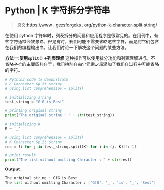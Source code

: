 # Python | K 字符拆分字符串

> 原文:[https://www . geesforgeks . org/python-k-character-split-string/](https://www.geeksforgeeks.org/python-k-character-split-string/)

在使用 python 字符串时，列表拆分的问题和应用程序是很常见的。在用例中，有些字符通常会被忽略。但是有时，我们可能不需要省略这些字符，而是将它们包含在我们的编程输出中。让我们讨论一下解决这个问题的某些方法。

**方法一:使用`split()` +列表理解**
这种操作可以使用拆分功能和列表理解进行。不省略字符的主要区别在于，我们特别在每个元素之后添加了我们在过程中可能省略的字符。

```py
# Python3 code to demonstrate
# K Character Split String
# using list comprehension + split()

# initializing string
test_string = "GfG_is_Best"

# printing original string
print("The original string : " + str(test_string))

# initializing K 
K = '_'

# using list comprehension + split()
# K Character Split String
res = [i for j in test_string.split(K) for i in (j, K)][:-1]

# print result
print("The list without omitting Character : " + str(res))
```

**Output :**

```py
The original string : GfG_is_Best
The list without omitting Character : ['GfG', '_', 'is', '_', 'Best']

```